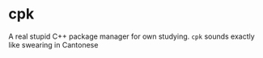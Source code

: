 cpk
===
A real stupid C++ package manager for own studying. `cpk` sounds exactly like swearing in Cantonese